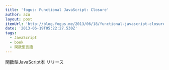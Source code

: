```yaml
---
title: 'fogus: Functional JavaScript: Closure'
author: azu
layout: post
itemUrl: 'http://blog.fogus.me/2013/06/18/functional-javascript-closure/'
date: '2013-06-19T05:22:27.530Z'
tags:
  - JavaScript
  - book
  - 関数型言語
---
```

関数型JavaScript本 リリース
